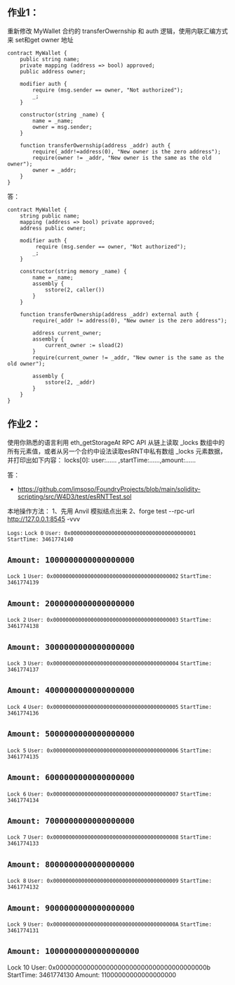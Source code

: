 
## 作业1：
重新修改 MyWallet 合约的 transferOwernship 和 auth 逻辑，使用内联汇编方式来 set和get owner 地址
```solidity
contract MyWallet { 
    public string name;
    private mapping (address => bool) approved;
    public address owner;

    modifier auth {
        require (msg.sender == owner, "Not authorized");
        _;
    }

    constructor(string _name) {
        name = _name;
        owner = msg.sender;
    } 

    function transferOwernship(address _addr) auth {
        require(_addr!=address(0), "New owner is the zero address");
        require(owner != _addr, "New owner is the same as the old owner");
        owner = _addr;
    }
}
```

答：
```solidity
contract MyWallet {
    string public name;
    mapping (address => bool) private approved;
    address public owner;

    modifier auth {
         require (msg.sender == owner, "Not authorized");
        _;
    }

    constructor(string memory _name) {
        name = _name;
        assembly {
            sstore(2, caller())
        }
    }

    function transferOwnership(address _addr) external auth {
        require(_addr != address(0), "New owner is the zero address");
        
        address current_owner;
        assembly {
            current_owner := sload(2)
        }
        require(current_owner != _addr, "New owner is the same as the old owner");

        assembly {
            sstore(2, _addr)
        }
    }
}
```

## 作业2：
使用你熟悉的语言利用 eth_getStorageAt RPC API 从链上读取 _locks 数组中的所有元素值，或者从另一个合约中设法读取esRNT中私有数组 _locks 元素数据，并打印出如下内容：
locks[0]: user:…… ,startTime:……,amount:……

答：
- https://github.com/imsoso/FoundryProjects/blob/main/solidity-scripting/src/W4D3/test/esRNTTest.sol 

本地操作方法：
1、先用 Anvil 模拟结点出来
2、forge test --rpc-url http://127.0.0.1:8545 -vvv

`Logs:`
  `Lock 0`
  `User: 0x0000000000000000000000000000000000000001`
  `StartTime: 3461774140`

  `Amount: 1000000000000000000`
  ----------------

  `Lock 1`
  `User: 0x0000000000000000000000000000000000000002`
  `StartTime: 3461774139`

  `Amount: 2000000000000000000`
  ----------------

  `Lock 2`
  `User: 0x0000000000000000000000000000000000000003`
  `StartTime: 3461774138`

  `Amount: 3000000000000000000`
  ----------------

  `Lock 3`
  `User: 0x0000000000000000000000000000000000000004`
  `StartTime: 3461774137`

  `Amount: 4000000000000000000`
  ----------------

  `Lock 4`
  `User: 0x0000000000000000000000000000000000000005`
  `StartTime: 3461774136`

  `Amount: 5000000000000000000`
  ----------------

  `Lock 5`
  `User: 0x0000000000000000000000000000000000000006`
  `StartTime: 3461774135`

  `Amount: 6000000000000000000`
  ----------------

  `Lock 6`
  `User: 0x0000000000000000000000000000000000000007`
  `StartTime: 3461774134`

  `Amount: 7000000000000000000`
  ----------------

  `Lock 7`
  `User: 0x0000000000000000000000000000000000000008`
  `StartTime: 3461774133`

  `Amount: 8000000000000000000`
  ----------------

  `Lock 8`
  `User: 0x0000000000000000000000000000000000000009`
  `StartTime: 3461774132`

  `Amount: 9000000000000000000`
  ----------------

  `Lock 9`
  `User: 0x000000000000000000000000000000000000000A`
  `StartTime: 3461774131`

  `Amount: 10000000000000000000`
  ----------------
  Lock 10
  User: 0x000000000000000000000000000000000000000b
  StartTime: 3461774130
  Amount: 11000000000000000000

